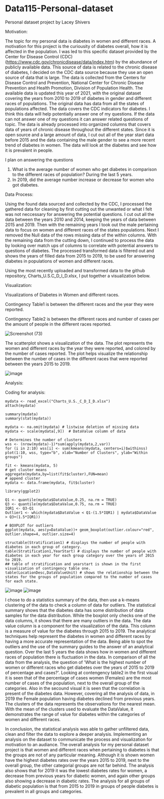 # Data115-Personal-dataset
Personal dataset project by Lacey Shivers

Motivation: 

The topic for my personal data is diabetes in women and different races.
A motivation for this project is the curiousity of diabetes overall, how it is affected in the population. I was led to this specific dataset provided by the Center for Disease Control (CDC) (https://www.cdc.gov/chronicdisease/data/index.htm) by the abundance of publicly available data. This source of data is related to the chronic disease of diabetes, I decided on the CDC data source because they use an open source of data that is large. The data is collected from the Centers for Disease Control and Prevention, National Center for Chronic Disease Prevention and Health Promotion, Division of Population Health. The available data is updated this year of 2021, with the original dataset covering the years from 2010 to 2019 of diabetes in gender and different races of populations. The original data has data from all the states of populations affected. The data covers the CDC indicators for diabetes. I think this data will help potentially answer one of my questions. If the data can not answer one of my questions it can answer related questions of topic. The data is already processed into organized columns that covers data of years of chronic disease throughout the different states. Since it is open source and a large amount of data, I cut out all of the year start data before 2015 and the data containing the male gender to see a more recent trend of diabetes in women. The data will look at the diabetes and see how it is prevalent in people.

I plan on answering the questions 
 1) What is the average number of women who get diabetes in comparison to the different races of population? During the last 5 years.
 2) In 2019, did the average number increase or decrease for women who got diabetes. 

Data Process: 

Using the found data sourced and collected by the CDC, I processed the gathered data for cleaning by first cutting out the unwanted or what I felt was not neccessary for answering the potential questions. I cut out all the data between the years 2010 and 2014, keeping the years of data between 2015 and 2019. Then with the remaining years I took out the male pertaining data to focus on women and different races of the states populations. Next I removed the Null data of the rows missing data of the within columns. With the remaining data from the cutting down, I continued to process the data by looking over match ups of columns to correlate with potential answers to questions of diabetes. The processed transformed data is filtered out and shows the years of filled data from 2015 to 2019, to be used for answering diabetes in populations of women and different races.

Using the most recently uploaded and transformed data to the github repository, Charts_U.S.C_D_I_D.xlsx, I put together a visualization below. 

Visualization:

Visualizations of Diabetes in Women and different races.

Contingency Table1 is between the different races and the year they were reported. 

Contingency Table2 is between the different races and number of cases per the amount of people in the different races reported.

![Screenshot (73)](https://user-images.githubusercontent.com/91345984/142364664-e2a29dde-5c5a-418f-815b-6306b7577ee9.png)

The scatterplot shows a visualization of the data.
The plot represents the women and different races by the year they were reported, and colored by the number of cases reported. 
The plot helps visualize the relationship between the number of cases in the different races that were reported between the years 2015 to 2019.

![image](https://user-images.githubusercontent.com/91345984/142364212-68153f6c-1b2f-46c1-b3a3-bae35e924e70.png)

Analysis:

Coding for analysis:
```{r analysis}
mydata <- read_excel("Charts_U.S._C_D_I_D.xlsx")
attach(mydata)

summary(mydata)
summary(stat(mydata))

mydata <- na.omit(mydata) # listwise deletion of missing data
mydata <- scale(mydata[,9])  # DataValue column of data 

# Determines the number of clusters
wss <- (nrow(mydata)-1)*sum(apply(mydata,2,var))
for (i in 2:10) wss[i] <- sum(kmeans(mydata, centers=i)$withinss)
plot(1:10, wss, type="b", xlab="Number of Clusters", ylab="Within groups")

fit <- kmeans(mydata, 5)
# get cluster means
aggregate(mydata,by=list(fit$cluster),FUN=mean)
# append cluster 
mydata <- data.frame(mydata, fit$cluster)

library(ggplot2)

Q1 <- quantile(mydata$DataValue,0.25, na.rm = TRUE) 
Q3 <- quantile(mydata$DataValue,0.75, na.rm = TRUE) 
IQR1 <- Q3-Q1
Outlier1 <- which(mydata$DataValue < Q1-(1.5*IQR1) | mydata$DataValue > Q3+(1.5*IQR1))

# BOXPLOT for outliers
ggplot(mydata, aes(y=DataValue))+ geom_boxplot(outlier.colour="red", outlier.shape=4, outlier.size=4)

structable(Stratification1) # displays the number of people with diabetes in each group of category.
table(Stratification1,YearStart) # displays the number of people with diabetes in each year for each group category over the years of 2015 to 2019. 
## table of stratification and yearstart is shown in the first visualization of contingency table one. 
table(LocationDesc,DataValueUnit) # shows the relationship between the states for the groups of population compared to the number of cases for each state. 

``` 
![image](https://user-images.githubusercontent.com/91345984/144966977-12766f48-73c1-48fc-937f-54539226cfd6.png)
![image](https://user-images.githubusercontent.com/91345984/144958699-7addfbca-9e04-42ed-b95c-5d6b136a51a1.png)

I chose to do a statistics summary of the data, then use a k-means clustering of the data to check a column of data for outliers. The statistical summary shows that the diabetes data has some distribution of data samples for the data distribution. While the boxplot only checks one of the data columns, it shows that there are many outliers in the data. The data value column is a component for the visualization of the data. This column is a measure of value for the diabetes through 2015 to 2019. The analytical techniques help represent the diabetes in women and different races by having a more accurate representation of the data. Being able to spot the outliers and the use of the summary guides to the answer of an analytical question. Over the last 5 years the data shows how in women and different races of population there is fluctuation in the data. In comparison of all the data from the analysis, the question of 'What is the highest number of women or different races who get diabetes over the years of 2015 to 2019 of percentage and cases?'. Looking at contengency table2 in the first visual it is seen that of the percentage of cases women (Females) are the most number of cases of the population, next to the overall group of the categories. Also in the secound visual it is seen that the correlation is present of the diabetes data. However, covering all the analysis of data, in 2019 the Female population having diabetes declined from previous years. The clusters of the data represents the observations for the nearest mean. With the mean of the clusters used to evaluate the DataValue, it demonstrates the range of value for diabetes within the categories of women and different races.  

In conclusion, the statistical analysis was able to gather unfiltered data, clean and filter the data to explore a deeper analysis. Implementing an analysis on the dataset to communicate the process and visualization for motivation to an audiance. The overall analysis for my personal dataset project is that women and different races when pertaining to diabetes is that the groups are not of any particular meaning. Although it is shown women have the highest diabetes rates over the years 2015 to 2019, next to the overall group, the other categorial groups are not far behind. The analysis also shows that for 2019 it was the lowest diabetes rates for women, a decrease from previous years for diabetic women, and again other groups also showing a decrease in diabetic rates. The analysis for all groups of diabetic population is that from 2015 to 2019 in groups of people diabetes is prevalent in all groups and categories. 



